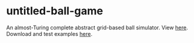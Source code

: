 # untitled-ball-game
An almost-Turing complete abstract grid-based ball simulator. View [here](https://alion02.github.io/untitled-ball-game/). Download and test examples [here](https://github.com/alion02/untitled-ball-game/tree/master/examples).

